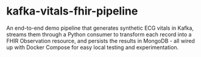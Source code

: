 # kafka-vitals-fhir-pipeline
An end-to-end demo pipeline that generates synthetic ECG vitals in Kafka, streams them through a Python consumer to transform each record into a FHIR Observation resource, and persists the results in MongoDB - all wired up with Docker Compose for easy local testing and experimentation.
